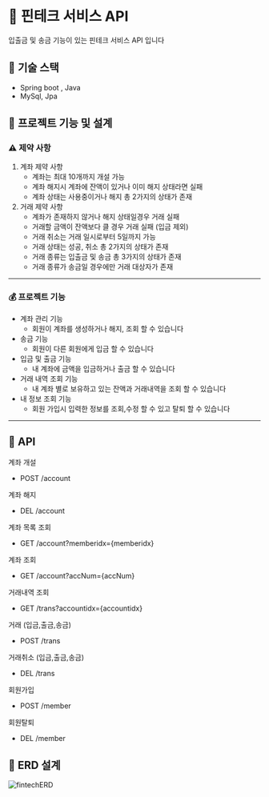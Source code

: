 # :bank: 핀테크 서비스 API
입출금 및 송금 기능이 있는 핀테크 서비스 API 입니다


## :wrench: 기술 스택
- Spring boot , Java
- MySql, Jpa

## :page_with_curl: 프로젝트 기능 및 설계
### :warning: 제약 사항
1. 계좌 제약 사항
   - 계좌는 최대 10개까지 개설 가능
   - 계좌 해지시 계좌에 잔액이 있거나 이미 해지 상태라면 실패
   - 계좌 상태는 사용중이거나 해지 총 2가지의 상태가 존재 
2. 거래 제약 사항
   - 계좌가 존재하지 않거나 해지 상태일경우 거래 실패
   - 거래할 금액이 잔액보다 클 경우 거래 실패 (입금 제외)
   - 거래 취소는 거래 일시로부터 5일까지 가능
   - 거래 상태는 성공, 취소 총 2가지의 상태가 존재
   - 거래 종류는 입출금 및 송금 총 3가지의 상태가 존재
   - 거래 종류가 송금일 경우에만 거래 대상자가 존재
---
### :moneybag: 프로젝트 기능
- 계좌 관리 기능
  - 회원이 계좌를 생성하거나 해지, 조회 할 수 있습니다
- 송금 기능
  - 회원이 다른 회원에게 입금 할 수 있습니다
- 입금 및 출금 기능
  - 내 계좌에 금액을 입금하거나 출금 할 수 있습니다
- 거래 내역 조회 기능
  - 내 계좌 별로 보유하고 있는 잔액과 거래내역을 조회 할 수 있습니다
- 내 정보 조회 기능
  - 회원 가입시 입력한 정보를 조회,수정 할 수 있고 탈퇴 할 수 있습니다
---
## :pushpin: API
계좌 개설
- POST /account

계좌 해지
- DEL /account

계좌 목록 조회
- GET /account?memberidx={memberidx}

계좌 조회
- GET /account?accNum={accNum}

거래내역 조회
- GET /trans?accountidx={accountidx}

거래 (입금,출금,송금)
- POST /trans

거래취소 (입금,출금,송금)
- DEL /trans

회원가입
- POST /member

회원탈퇴
- DEL /member


## :ledger: ERD 설계
![fintechERD](https://github.com/ysg2020/fintech/assets/70841944/f0a45198-95ea-4c09-9f79-7e4354f3b72b)



